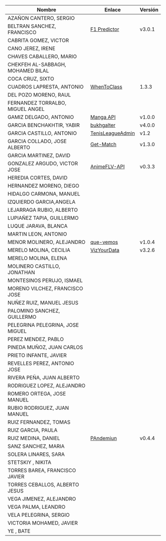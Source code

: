 | Nombre | Enlace | Versión |
|--------|--------|---------|
| AZAÑON CANTERO, SERGIO| | |
| BELTRAN SANCHEZ, FRANCISCO| [F1 Predictor](https://github.com/currobeltran/F1-Predictor) | v3.0.1 |
| CABRITA GOMEZ, VICTOR| | |
| CANO JEREZ, IRENE| | |
| CHAVES CABALLERO, MARIO| | |
| CHEKFEH AL-SABBAGH, MOHAMED BILAL| | |
| COCA CRUZ, SIXTO| | |
| CUADROS LAPRESTA, ANTONIO| [WhenToClass](https://github.com/antoniocuadros/WhenToClass) | 1.3.3 |
| DEL POZO MORENO, RAUL| | |
| FERNANDEZ TORRALBO, MIGUEL ANGEL| | |
| GAMIZ DELGADO, ANTONIO |[Manga API](https://github.com/antoniogamiz/manga-api) | v1.0.0 |
| GARCIA BENCHAKHTIR, YABIR| [bukhgalter](https://github.com/yabirgb/bukhgalter) | v4.0.0|
| GARCIA CASTILLO, ANTONIO| [TenisLeagueAdmin](https://github.com/antOnioOnio/TenisLeagueAdmin) | v1.2 |
| GARCIA COLLADO, JOSE ALBERTO| [Get-Match](https://github.com/joseegc10/get-match) | v1.3.0 |
| GARCIA MARTINEZ, DAVID| | |
| GONZALEZ ARGUDO, VICTOR JOSE| [AnimeFLV-API](https://github.com/ByteVictor/AnimeFLV-API) | v0.3.3 |
| HEREDIA CORTES, DAVID| | |
| HERNANDEZ MORENO, DIEGO| | |
| HIDALGO CARMONA, MANUEL| | |
| IZQUIERDO GARCIA,ANGELA| | |
| LEJARRAGA RUBIO, ALBERTO| | |
| LUPIAÑEZ TAPIA, GUILLERMO | | |
| LUQUE JARAVA, BLANCA| | |
| MARTIN LEON, ANTONIO| | |
| MENOR MOLINERO, ALEJANDRO| [que-vemos](https://github.com/AlexMenor/que-vemos) | v1.0.4 |
| MERELO MOLINA, CECILIA| [VizYourData](https://github.com/cecimerelo/VizYourData) | v3.2.6 |
| MERELO MOLINA, ELENA| | |
| MOLINERO CASTILLO, JONATHAN| | |
| MONTESINOS PERUJO, ISMAEL| | |
| MORENO VILCHEZ, FRANCISCO JOSE| | |
| NUÑEZ RUIZ, MANUEL JESUS| | |
| PALOMINO SANCHEZ, GUILLERMO| | |
| PELEGRINA PELEGRINA, JOSE MIGUEL| | |
| PEREZ MENDEZ, PABLO| | |
| PINEDA MUÑOZ, JUAN CARLOS| | |
| PRIETO INFANTE, JAVIER| | |
| REVELLES PEREZ, ANTONIO JOSE| | |
| RIVERA PEÑA, JUAN ALBERTO| | |
| RODRIGUEZ LOPEZ, ALEJANDRO| | |
| ROMERO ORTEGA, JOSE MANUEL| | |
| RUBIO RODRIGUEZ, JUAN MANUEL| | |
| RUIZ FERNANDEZ, TOMAS| | |
| RUIZ GARCIA, PAULA| | |
| RUIZ MEDINA, DANIEL| [PAndemiun](https://github.com/DanielRuizMed/PAndemium) | v0.4.4 |
| SANZ SANCHEZ, MARIA| | |
| SOLERA LINARES, SARA| | |
| STETSKIY , NIKITA| | |
| TORRES BAREA, FRANCISCO JAVIER| | |
| TORRES CEBALLOS, ALBERTO JESUS| | |
| VEGA JIMENEZ, ALEJANDRO| | |
| VEGA PALMA, LEANDRO| | |
| VELA PELEGRINA, SERGIO| | |
| VICTORIA MOHAMED, JAVIER| | |
| YE , BATE| | |
